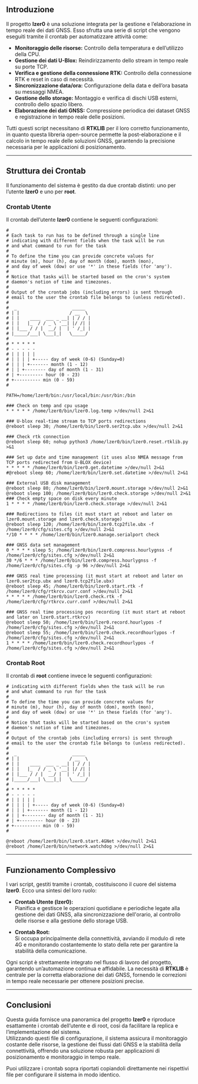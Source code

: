 ## Introduzione

Il progetto **lzer0** è una soluzione integrata per la gestione e l’elaborazione in tempo reale dei dati GNSS. Esso sfrutta una serie di script che vengono eseguiti tramite il crontab per automatizzare attività come:

- **Monitoraggio delle risorse:** Controllo della temperatura e dell’utilizzo della CPU.
- **Gestione dei dati U-Blox:** Reindirizzamento dello stream in tempo reale su porte TCP.
- **Verifica e gestione della connessione RTK:** Controllo della connessione RTK e reset in caso di necessità.
- **Sincronizzazione data/ora:** Configurazione della data e dell’ora basata su messaggi NMEA.
- **Gestione dello storage:** Montaggio e verifica di dischi USB esterni, controllo dello spazio libero.
- **Elaborazione dei dati GNSS:** Compressione periodica dei dataset GNSS e registrazione in tempo reale delle posizioni.

Tutti questi script necessitano di **RTKLIB** per il loro corretto funzionamento, in quanto questa libreria open-source permette la post-elaborazione e il calcolo in tempo reale delle soluzioni GNSS, garantendo la precisione necessaria per le applicazioni di posizionamento.

---

## Struttura dei Crontab

Il funzionamento del sistema è gestito da due crontab distinti: uno per l’utente **lzer0** e uno per **root**.

### Crontab Utente

Il crontab dell’utente **lzer0** contiene le seguenti configurazioni:

```
#
# Each task to run has to be defined through a single line
# indicating with different fields when the task will be run
# and what command to run for the task
#
# To define the time you can provide concrete values for
# minute (m), hour (h), day of month (dom), month (mon),
# and day of week (dow) or use '*' in these fields (for 'any').
#
# Notice that tasks will be started based on the cron's system
# daemon's notion of time and timezones.
#
# Output of the crontab jobs (including errors) is sent through
# email to the user the crontab file belongs to (unless redirected).
#
#  _                     _____ 
# | |                   / __  \
# | |    ____  ___ _ __| | / / |
# | |   |_  / / _ \ '__| |/ /| |
# | |___ / / |  __/ |  | ' /_| |
# |_____/___| \___|_|   \_____/
#
# * * * * *
# - - - - -
# | | | | |
# | | | | +----- day of week (0-6) (Sunday=0)
# | | | +------- month (1 - 12)
# | | +-------- day of month (1 - 31)
# | +--------- hour (0 - 23)
# +---------- min (0 - 59)
#
 
PATH=/home/lzer0/bin:/usr/local/bin:/usr/bin:/bin
 
### Check on temp and cpu usage
* * * * * /home/lzer0/bin/lzer0.log.temp >/dev/null 2>&1
 
### U-blox real-time stream to TCP ports redirections
@reboot sleep 30; /home/lzer0/bin/lzer0.ser2tcp.ubx >/dev/null 2>&1
 
### Check rtk connection
@reboot sleep 60; nohup python3 /home/lzer0/bin/lzer0.reset.rtklib.py >&1
 
### Set up date and time management (it uses also NMEA message from TCP ports redirected from U-BLOX device)
* * * * * /home/lzer0/bin/lzer0.get.datetime >/dev/null 2>&1
#@reboot sleep 60; /home/lzer0/bin/lzer0.set.datetime >/dev/null 2>&1
 
### External USB disk management
@reboot sleep 80; /home/lzer0/bin/lzer0.mount.storage >/dev/null 2>&1
@reboot sleep 100; /home/lzer0/bin/lzer0.check.storage >/dev/null 2>&1
### Check empty space on disk every minute
1 * * * * /home/lzer0/bin/lzer0.check.storage >/dev/null 2>&1
 
### Redirections to files (it must start at reboot and later on lzer0.mount.storage and lzer0.check.storage)
@reboot sleep 120; /home/lzer0/bin/lzer0.tcp2file.ubx -f /home/lzer0/cfg/sites.cfg >/dev/null 2>&1
*/10 * * * * /home/lzer0/bin/lzer0.manage.serialport check
 
### GNSS data set management
0 * * * * sleep 5; /home/lzer0/bin/lzer0.compress.hourlygnss -f /home/lzer0/cfg/sites.cfg >/dev/null 2>&1
30 */6 * * * /home/lzer0/bin/lzer0.compress.hourlygnss -f /home/lzer0/cfg/sites.cfg -p 96 >/dev/null 2>&1
 
### GNSS real time processing (it must start at reboot and later on lzer0.ser2tcp.ubx and lzer0.tcp2file.ubx)
@reboot sleep 45; /home/lzer0/bin/lzer0.start.rtk -f /home/lzer0/cfg/rtkrcv.curr.conf >/dev/null 2>&1
* * * * * /home/lzer0/bin/lzer0.check.rtk -f /home/lzer0/cfg/rtkrcv.curr.conf >/dev/null 2>&1
 
### GNSS real time processing pos recording (it must start at reboot and later on lzer0.start.rtkrcv)
@reboot sleep 50; /home/lzer0/bin/lzer0.record.hourlypos -f /home/lzer0/cfg/sites.cfg >/dev/null 2>&1
@reboot sleep 55; /home/lzer0/bin/lzer0.check.recordhourlypos -f /home/lzer0/cfg/sites.cfg >/dev/null 2>&1 
1 * * * * /home/lzer0/bin/lzer0.check.recordhourlypos -f /home/lzer0/cfg/sites.cfg >/dev/null 2>&1
```

### Crontab Root

Il crontab di **root** contiene invece le seguenti configurazioni:

```
# indicating with different fields when the task will be run
# and what command to run for the task
#
# To define the time you can provide concrete values for
# minute (m), hour (h), day of month (dom), month (mon),
# and day of week (dow) or use '*' in these fields (for 'any').
#
# Notice that tasks will be started based on the cron's system
# daemon's notion of time and timezones.
#
# Output of the crontab jobs (including errors) is sent through
# email to the user the crontab file belongs to (unless redirected).
#
#  _                     _____ 
# | |                   / __  \
# | |    ____  ___ _ __| | / / |
# | |   |_  / / _ \ '__| |/ /| |
# | |___ / / |  __/ |  | ' /_| |
# |_____/___| \___|_|   \_____/
#
# * * * * *
# - - - - -
# | | | | |
# | | | | +----- day of week (0-6) (Sunday=0)
# | | | +------- month (1 - 12)
# | | +-------- day of month (1 - 31)
# | +--------- hour (0 - 23)
# +---------- min (0 - 59)
#

@reboot /home/lzer0/bin/lzer0.start.4GNet >/dev/null 2>&1
@reboot /home/lzer0/bin/network.watchdog >/dev/null 2>&1
```

---

## Funzionamento Complessivo

I vari script, gestiti tramite i crontab, costituiscono il cuore del sistema **lzer0**. Ecco una sintesi del loro ruolo:

- **Crontab Utente (lzer0):**  
  Pianifica e gestisce le operazioni quotidiane e periodiche legate alla gestione dei dati GNSS, alla sincronizzazione dell'orario, al controllo delle risorse e alla gestione dello storage USB.
  
- **Crontab Root:**  
  Si occupa principalmente della connettività, avviando il modulo di rete 4G e monitorando costantemente lo stato della rete per garantire la stabilità della comunicazione.

Ogni script è strettamente integrato nel flusso di lavoro del progetto, garantendo un’automazione continua e affidabile. La necessità di **RTKLIB** è centrale per la corretta elaborazione dei dati GNSS, fornendo le correzioni in tempo reale necessarie per ottenere posizioni precise.

---

## Conclusioni

Questa guida fornisce una panoramica del progetto **lzer0** e riproduce esattamente i crontab dell’utente e di root, così da facilitare la replica e l’implementazione del sistema.  
Utilizzando questi file di configurazione, il sistema assicura il monitoraggio costante delle risorse, la gestione dei flussi dati GNSS e la stabilità della connettività, offrendo una soluzione robusta per applicazioni di posizionamento e monitoraggio in tempo reale.

Puoi utilizzare i crontab sopra riportati copiandoli direttamente nei rispettivi file per configurare il sistema in modo identico.
